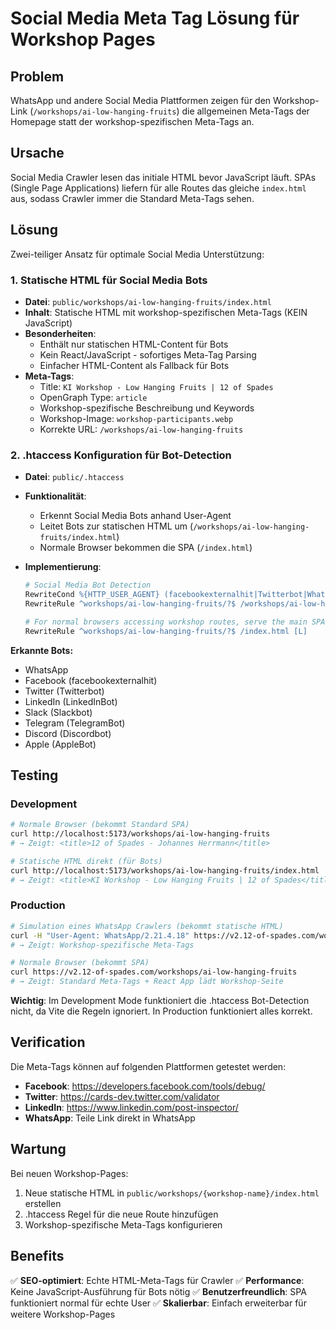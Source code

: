 # Social Media Meta Tag Lösung für Workshop Pages

## Problem

WhatsApp und andere Social Media Plattformen zeigen für den Workshop-Link (`/workshops/ai-low-hanging-fruits`) die allgemeinen Meta-Tags der Homepage statt der workshop-spezifischen Meta-Tags an.

## Ursache

Social Media Crawler lesen das initiale HTML bevor JavaScript läuft. SPAs (Single Page Applications) liefern für alle Routes das gleiche `index.html` aus, sodass Crawler immer die Standard Meta-Tags sehen.

## Lösung

Zwei-teiliger Ansatz für optimale Social Media Unterstützung:

### 1. Statische HTML für Social Media Bots

- **Datei**: `public/workshops/ai-low-hanging-fruits/index.html`
- **Inhalt**: Statische HTML mit workshop-spezifischen Meta-Tags (KEIN JavaScript)
- **Besonderheiten**:
  - Enthält nur statischen HTML-Content für Bots
  - Kein React/JavaScript - sofortiges Meta-Tag Parsing
  - Einfacher HTML-Content als Fallback für Bots
- **Meta-Tags**:
  - Title: `KI Workshop - Low Hanging Fruits | 12 of Spades`
  - OpenGraph Type: `article`
  - Workshop-spezifische Beschreibung und Keywords
  - Workshop-Image: `workshop-participants.webp`
  - Korrekte URL: `/workshops/ai-low-hanging-fruits`

### 2. .htaccess Konfiguration für Bot-Detection

- **Datei**: `public/.htaccess`
- **Funktionalität**:
  - Erkennt Social Media Bots anhand User-Agent
  - Leitet Bots zur statischen HTML um (`/workshops/ai-low-hanging-fruits/index.html`)
  - Normale Browser bekommen die SPA (`/index.html`)
- **Implementierung**:

  ```apache
  # Social Media Bot Detection
  RewriteCond %{HTTP_USER_AGENT} (facebookexternalhit|Twitterbot|WhatsApp|LinkedInBot|Slackbot|TelegramBot|SkypeUriPreview|Discordbot|AppleBot) [NC]
  RewriteRule ^workshops/ai-low-hanging-fruits/?$ /workshops/ai-low-hanging-fruits/index.html [L]

  # For normal browsers accessing workshop routes, serve the main SPA
  RewriteRule ^workshops/ai-low-hanging-fruits/?$ /index.html [L]
  ```

**Erkannte Bots:**

- WhatsApp
- Facebook (facebookexternalhit)
- Twitter (Twitterbot)
- LinkedIn (LinkedInBot)
- Slack (Slackbot)
- Telegram (TelegramBot)
- Discord (Discordbot)
- Apple (AppleBot)

## Testing

### Development

```bash
# Normale Browser (bekommt Standard SPA)
curl http://localhost:5173/workshops/ai-low-hanging-fruits
# → Zeigt: <title>12 of Spades - Johannes Herrmann</title>

# Statische HTML direkt (für Bots)
curl http://localhost:5173/workshops/ai-low-hanging-fruits/index.html
# → Zeigt: <title>KI Workshop - Low Hanging Fruits | 12 of Spades</title>
```

### Production

```bash
# Simulation eines WhatsApp Crawlers (bekommt statische HTML)
curl -H "User-Agent: WhatsApp/2.21.4.18" https://v2.12-of-spades.com/workshops/ai-low-hanging-fruits
# → Zeigt: Workshop-spezifische Meta-Tags

# Normale Browser (bekommt SPA)
curl https://v2.12-of-spades.com/workshops/ai-low-hanging-fruits
# → Zeigt: Standard Meta-Tags + React App lädt Workshop-Seite
```

**Wichtig**: Im Development Mode funktioniert die .htaccess Bot-Detection nicht, da Vite die Regeln ignoriert. In Production funktioniert alles korrekt.

## Verification

Die Meta-Tags können auf folgenden Plattformen getestet werden:

- **Facebook**: https://developers.facebook.com/tools/debug/
- **Twitter**: https://cards-dev.twitter.com/validator
- **LinkedIn**: https://www.linkedin.com/post-inspector/
- **WhatsApp**: Teile Link direkt in WhatsApp

## Wartung

Bei neuen Workshop-Pages:

1. Neue statische HTML in `public/workshops/{workshop-name}/index.html` erstellen
2. .htaccess Regel für die neue Route hinzufügen
3. Workshop-spezifische Meta-Tags konfigurieren

## Benefits

✅ **SEO-optimiert**: Echte HTML-Meta-Tags für Crawler
✅ **Performance**: Keine JavaScript-Ausführung für Bots nötig
✅ **Benutzerfreundlich**: SPA funktioniert normal für echte User
✅ **Skalierbar**: Einfach erweiterbar für weitere Workshop-Pages
